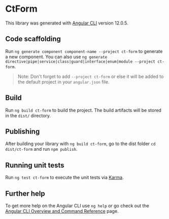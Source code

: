 # CtForm

This library was generated with [Angular CLI](https://github.com/angular/angular-cli) version 12.0.5.

## Code scaffolding

Run `ng generate component component-name --project ct-form` to generate a new component. You can also use `ng generate directive|pipe|service|class|guard|interface|enum|module --project ct-form`.
> Note: Don't forget to add `--project ct-form` or else it will be added to the default project in your `angular.json` file. 

## Build

Run `ng build ct-form` to build the project. The build artifacts will be stored in the `dist/` directory.

## Publishing

After building your library with `ng build ct-form`, go to the dist folder `cd dist/ct-form` and run `npm publish`.

## Running unit tests

Run `ng test ct-form` to execute the unit tests via [Karma](https://karma-runner.github.io).

## Further help

To get more help on the Angular CLI use `ng help` or go check out the [Angular CLI Overview and Command Reference](https://angular.io/cli) page.
